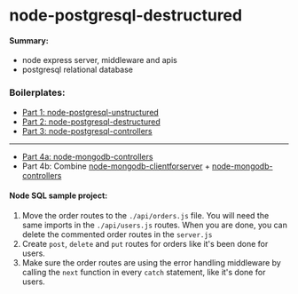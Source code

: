 # node-postgresql-destructured

#### Summary:

- node express server, middleware and apis
- postgresql relational database

### Boilerplates:

- [Part 1: node-postgresql-unstructured](https://github.com/dirkbosman/node-postgresql-unstructured)
- [Part 2: node-postgresql-destructured](https://github.com/dirkbosman/node-postgresql-destructured)
- [Part 3: node-postgresql-controllers](https://github.com/dirkbosman/node-postgresql-controllers)
---
- [Part 4a: node-mongodb-controllers](https://github.com/dirkbosman/node-mongodb-controllers)
- Part 4b: Combine [node-mongodb-clientforserver](https://github.com/dirkbosman/node-mongodb-clientforserver) + [node-mongodb-controllers](https://github.com/dirkbosman/node-mongodb-controllers)

#### Node SQL sample project:

1. Move the order routes to the `./api/orders.js` file. You will need the same imports in the `./api/users.js` routes. When you are done, you can delete the commented order routes in the `server.js`
2. Create `post`, `delete` and `put` routes for orders like it's been done for users.
3. Make sure the order routes are using the error handling middleware by calling the `next` function in every `catch` statement, like it's done for users.
